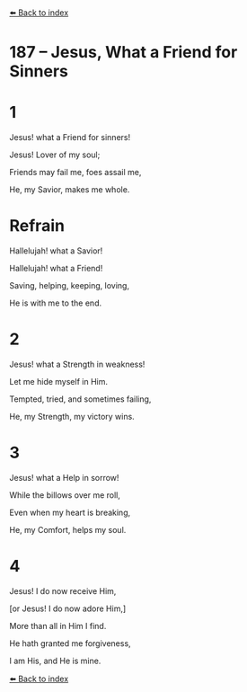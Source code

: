 [⬅️ Back to index](../README.md)

# 187 – Jesus, What a Friend for Sinners





# 1

Jesus! what a Friend for sinners!

Jesus! Lover of my soul;

Friends may fail me, foes assail me,

He, my Savior, makes me whole.



# Refrain

Hallelujah! what a Savior!

Hallelujah! what a Friend!

Saving, helping, keeping, loving,

He is with me to the end.



# 2

Jesus! what a Strength in weakness!

Let me hide myself in Him.

Tempted, tried, and sometimes failing,

He, my Strength, my victory wins.



# 3

Jesus! what a Help in sorrow!

While the billows over me roll,

Even when my heart is breaking,

He, my Comfort, helps my soul.



# 4

Jesus! I do now receive Him,

[or Jesus! I do now adore Him,]

More than all in Him I find.

He hath granted me forgiveness,

I am His, and He is mine.

[⬅️ Back to index](../README.md)
